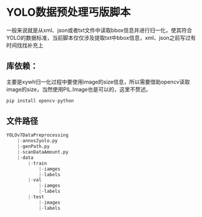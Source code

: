 # YOLO数据预处理丐版脚本

一般来说就是从xml、json或者txt文件中读取bbox信息并进行归一化，使其符合YOLO的数据标准，当前脚本仅仅涉及提取txt中bbox信息，xml、json之前写过有时间找找补充上

## 库依赖：

主要是xywh归一化过程中要使用image的size信息，所以需要借助opencv读取image的size，当然使用PIL.Image也是可以的，这里不赘述。

```python
pip install opencv-python
```

## 文件路径

```python
YOLOv7DataPreprocessing
	|-annos2yolo.py
	|-genPath.py
	|-scanDataAmount.py
	|-data
		|-train
			|-iamges
			|-labels
		|-val
			|-iamges
			|-labels
		|-test
			|-images
			|-labels
```

